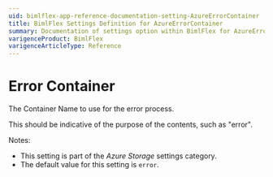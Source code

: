 ```yaml
---
uid: bimlflex-app-reference-documentation-setting-AzureErrorContainer
title: BimlFlex Settings Definition for AzureErrorContainer
summary: Documentation of settings option within BimlFlex for AzureErrorContainer
varigenceProduct: BimlFlex
varigenceArticleType: Reference
---
```


# Error Container

The Container Name to use for the error process.

This should be indicative of the purpose of the contents, such as "error".

Notes:

* This setting is part of the *Azure Storage* settings category.
* The default value for this setting is `error`.
